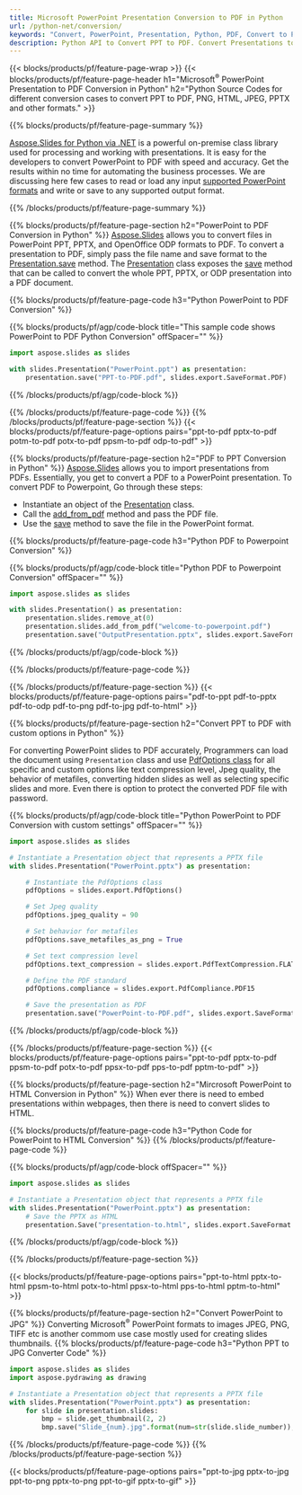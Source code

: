 ```yaml
---
title: Microsoft PowerPoint Presentation Conversion to PDF in Python 
url: /python-net/conversion/
keywords: "Convert, PowerPoint, Presentation, Python, PDF, Convert to PDF, PPT to PDF"
description: Python API to Convert PPT to PDF. Convert Presentations to JPG, PNG and other formats in Python. 
---
```


{{< blocks/products/pf/feature-page-wrap >}}
{{< blocks/products/pf/feature-page-header h1="Microsoft<sup>&reg;</sup> PowerPoint Presentation to PDF Conversion in Python" h2="Python Source Codes for different conversion cases to convert PPT to PDF, PNG, HTML, JPEG, PPTX and other formats." >}}

{{% blocks/products/pf/feature-page-summary %}}

[Aspose.Slides for Python via .NET](https://products.aspose.com/words/python-net/) is a powerful on-premise class library used for processing and working with presentations. It is easy for the developers to convert PowerPoint to PDF with speed and accuracy. Get the results within no time for automating the business processes. We are discussing here few cases to read or load any input [supported PowerPoint formats](https://docs.aspose.com/slides/python-net/supported-file-formats/) and write or save to any supported output format. 

{{% /blocks/products/pf/feature-page-summary  %}}

{{% blocks/products/pf/feature-page-section  h2="PowerPoint to PDF Conversion in Python" %}}
[Aspose.Slides](https://products.aspose.com/words/python-net/) allows you to convert files in PowerPoint PPT, PPTX, and OpenOffice ODP formats to PDF. To convert a presentation to PDF, simply pass the file name and save format to the [Presentation.save](https://docs.aspose.com/slides/python-net/api-reference/aspose.slides/presentation/) method. The [Presentation](https://docs.aspose.com/slides/python-net/api-reference/aspose.slides/presentation/) class exposes the [save](https://docs.aspose.com/slides/python-net/api-reference/aspose.slides/presentation/) method that can be called to convert the whole PPT, PPTX, or ODP presentation into a PDF document.

{{% blocks/products/pf/feature-page-code h3="Python PowerPoint to PDF Conversion" %}}

{{% blocks/products/pf/agp/code-block title="This sample code shows PowerPoint to PDF Python Conversion" offSpacer="" %}}

```py
import aspose.slides as slides

with slides.Presentation("PowerPoint.ppt") as presentation:
    presentation.save("PPT-to-PDF.pdf", slides.export.SaveFormat.PDF) 
```

{{% /blocks/products/pf/agp/code-block %}}

{{% /blocks/products/pf/feature-page-code  %}}
{{% /blocks/products/pf/feature-page-section %}}
{{< blocks/products/pf/feature-page-options pairs="ppt-to-pdf pptx-to-pdf potm-to-pdf potx-to-pdf ppsm-to-pdf odp-to-pdf" >}}

{{% blocks/products/pf/feature-page-section  h2="PDF to PPT Conversion in Python" %}}
[Aspose.Slides](https://products.aspose.com/words/python-net/) allows you to import presentations from PDFs. Essentially, you get to convert a PDF to a PowerPoint presentation. To convert PDF to Powerpoint, Go through these steps:
- Instantiate an object of the [Presentation](https://docs.aspose.com/slides/python-net/api-reference/aspose.slides/presentation/) class.
- Call the [add_from_pdf](https://docs.aspose.com/slides/python-net/api-reference/aspose.slides/slidecollection/) method and pass the PDF file.
- Use the [save](https://docs.aspose.com/slides/python-net/api-reference/aspose.slides/presentation/) method to save the file in the PowerPoint format.

{{% blocks/products/pf/feature-page-code h3="Python PDF to Powerpoint Conversion" %}}

{{% blocks/products/pf/agp/code-block title="Python PDF to Powerpoint Conversion" offSpacer="" %}}

```py
import aspose.slides as slides

with slides.Presentation() as presentation:
    presentation.slides.remove_at(0)
    presentation.slides.add_from_pdf("welcome-to-powerpoint.pdf")
    presentation.save("OutputPresentation.pptx", slides.export.SaveFormat.PPTX)
```

{{% /blocks/products/pf/agp/code-block %}}

{{% /blocks/products/pf/feature-page-code  %}}

{{% /blocks/products/pf/feature-page-section %}}
{{< blocks/products/pf/feature-page-options pairs="pdf-to-ppt pdf-to-pptx pdf-to-odp pdf-to-png pdf-to-jpg pdf-to-html" >}}


{{% blocks/products/pf/feature-page-section  h2="Convert PPT to PDF with custom options in Python" %}}

For converting PowerPoint slides to PDF accurately, Programmers can load the document using `Presentation` class and use [PdfOptions class](https://docs.aspose.com/slides/python-net/api-reference/aspose.slides.export/pdfoptions/) for all specific and custom options like text compression level, Jpeg quality, the behavior of metafiles, converting hidden slides as well as selecting specific slides and more. Even there is option to protect the converted PDF file with password.

{{% blocks/products/pf/agp/code-block title="Python PowerPoint to PDF Conversion with custom settings" offSpacer="" %}}

```py
import aspose.slides as slides

# Instantiate a Presentation object that represents a PPTX file
with slides.Presentation("PowerPoint.pptx") as presentation:

    # Instantiate the PdfOptions class
    pdfOptions = slides.export.PdfOptions()

    # Set Jpeg quality
    pdfOptions.jpeg_quality = 90

    # Set behavior for metafiles
    pdfOptions.save_metafiles_as_png = True

    # Set text compression level
    pdfOptions.text_compression = slides.export.PdfTextCompression.FLATE

    # Define the PDF standard
    pdfOptions.compliance = slides.export.PdfCompliance.PDF15

    # Save the presentation as PDF
    presentation.save("PowerPoint-to-PDF.pdf", slides.export.SaveFormat.PDF, pdfOptions)
```
{{% /blocks/products/pf/agp/code-block %}}

{{% /blocks/products/pf/feature-page-section %}}
{{< blocks/products/pf/feature-page-options pairs="ppt-to-pdf pptx-to-pdf ppsm-to-pdf potx-to-pdf ppsx-to-pdf pps-to-pdf pptm-to-pdf" >}}


{{% blocks/products/pf/feature-page-section  h2="Mircrosoft PowerPoint to HTML Conversion in Python" %}}
When ever there is need to embed presentations within webpages, then there is need to convert slides to HTML.

{{% blocks/products/pf/feature-page-code h3="Python Code for PowerPoint to HTML Conversion" %}}
{{% /blocks/products/pf/feature-page-code %}}

{{% blocks/products/pf/agp/code-block offSpacer="" %}}

```py
import aspose.slides as slides

# Instantiate a Presentation object that represents a PPTX file
with slides.Presentation("PowerPoint.pptx") as presentation:
    # Save the PPTX as HTML
    presentation.Save("presentation-to.html", slides.export.SaveFormat.HTML5)
```
{{% /blocks/products/pf/agp/code-block %}}

{{% /blocks/products/pf/feature-page-section %}}

{{< blocks/products/pf/feature-page-options pairs="ppt-to-html pptx-to-html ppsm-to-html potx-to-html ppsx-to-html pps-to-html pptm-to-html" >}}

{{% blocks/products/pf/feature-page-section  h2="Convert PowerPoint to JPG" %}}
Converting Microsoft<sup>&reg;</sup> PowerPoint formats to images JPEG, PNG, TIFF etc is another commom use case mostly used for creating slides thumbnails. 
{{% blocks/products/pf/feature-page-code h3="Python PPT to JPG Converter Code" %}}

```py
import aspose.slides as slides
import aspose.pydrawing as drawing

# Instantiate a Presentation object that represents a PPTX file
with slides.Presentation("PowerPoint.pptx") as presentation:
    for slide in presentation.slides:
        bmp = slide.get_thumbnail(2, 2)
        bmp.save("Slide_{num}.jpg".format(num=str(slide.slide_number)), drawing.imaging.ImageFormat.jpeg)    
```
{{% /blocks/products/pf/feature-page-code %}}
{{% /blocks/products/pf/feature-page-section %}}

{{< blocks/products/pf/feature-page-options pairs="ppt-to-jpg pptx-to-jpg ppt-to-png pptx-to-png ppt-to-gif pptx-to-gif" >}}